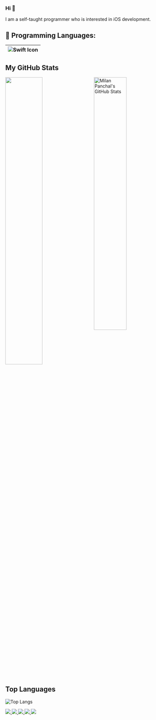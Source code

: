 ### Hi 👋

I am a self-taught programmer who is interested in iOS development.


## :rocket: Programming Languages:

|<img align="center" alt="Swift Icon" src="https://img.icons8.com/bubbles/50/000000/swift.png"/>|
|:---:|


## My GitHub Stats
<a href="https://github.com/Salmik">
    <img src="https://github-readme-stats.vercel.app/api?username=Salmik&show_icons=true&theme=gotham&count_private=true" alt="Milan Panchal's GitHub Stats" width="45%" align="right"/>
   <img  src="https://github-readme-streak-stats.herokuapp.com/?user=Salmik&theme=dark" width="48%" >
</a>

## Top Languages  
  ![Top Langs](https://github-readme-stats.vercel.app/api/top-langs/?username=Salmik&layout=compact&theme=gotham)
  
   <a href="https://badges.pufler.dev">
   <img src="https://badges.pufler.dev/visits/Salmik/Salmik?style=flat-square&color=blue&logo=github">
  </a>
  <a href="https://badges.pufler.dev">
    <img src="https://badges.pufler.dev/years/Salmik?style=flat-square&color=blue&logo=github">
  </a>
  <a href="https://github.com/Salmik?tab=repositories">
    <img src="https://badges.pufler.dev/repos/Salmik?style=flat-square&color=blue&logo=github">
  </a>
  <a href="https://gist.github.com/Salmik">
    <img src="https://badges.pufler.dev/gists/Salmik?style=flat-square&color=blue&logo=github">
  </a>
    <a href="https://badges.pufler.dev">
    <img src="https://badges.pufler.dev/commits/monthly/Salmik?style=flat-square&color=blue&logo=github">
  </a> 
